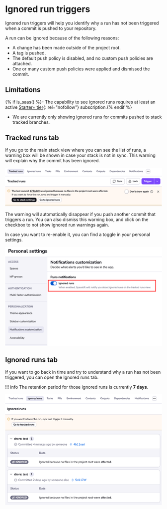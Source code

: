 # Ignored run triggers

Ignored run triggers will help you identify why a run has not been triggered when a commit is pushed to your repository.

A run can be ignored because of the following reasons:

- A change has been made outside of the project root.
- A tag is pushed.
- The default push policy is disabled, and no custom push policies are attached.
- One or many custom push policies were applied and dismissed the commit.

## Limitations

{% if is_saas() %}- The capability to see ignored runs requires at least an active [Starter+ tier](https://spacelift.io/pricing){: rel="nofollow"} subscription.{% endif %} <!-- markdownlint-disable-next-line MD032 -->
- We are currently only showing ignored runs for commits pushed to stack tracked branches.

## Tracked runs tab

If you go to the main stack view where you can see the list of runs, a warning box will be shown in case your stack is not in sync. This warning will explain why the commit has been ignored.

![](../../assets/screenshots/run/ignored-triggers.png)

The warning will automatically disappear if you push another commit that triggers a run. You can also dismiss this warning box, and click on the checkbox to not show ignored run warnings again.

In case you want to re-enable it, you can find a toggle in your personal settings.

![](../../assets/screenshots/run/ignored-triggers-settings.png)

## Ignored runs tab

If you want to go back in time and try to understand why a run has not been triggered, you can open the Ignored runs tab.

!!! info
    The retention period for those ignored runs is currently **7 days**.

![](../../assets/screenshots/run/ignored-triggers-list.png)
